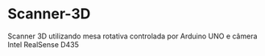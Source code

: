 # Scanner-3D

Scanner 3D utilizando mesa rotativa controlada por Arduino UNO e câmera Intel RealSense D435
